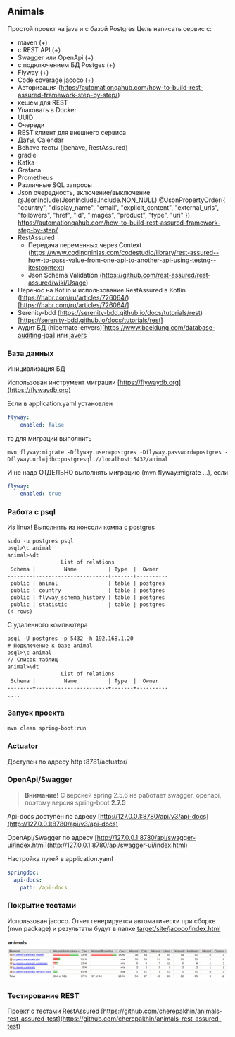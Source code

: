 ## Animals

Простой проект на java и с базой Postgres
Цель написать сервис с:
- maven (+)
- с REST API (+)
- Swagger или OpenApi (+)
- с подключением БД Postges (+)
- Flyway (+)
- Code coverage jacoco (+)
- Авторизация (https://automationqahub.com/how-to-build-rest-assured-framework-step-by-step/)
- кешем для REST
- Упаковать в Docker
- UUID
- Очереди
- REST клиент для внешнего сервиса
- Даты, Calendar
- Behave тесты (jbehave, RestAssured)
- gradle
- Kafka
- Grafana
- Prometheus
- Различные SQL запросы
- Json очередность, включение/выключение @JsonInclude(JsonInclude.Include.NON_NULL)
  @JsonPropertyOrder({ "country", "display_name", "email", "explicit_content", "external_urls", "followers", "href", "id",
  "images", "product", "type", "uri" }) https://automationqahub.com/how-to-build-rest-assured-framework-step-by-step/
- RestAssured
  - Передача переменных через Context (https://www.codingninjas.com/codestudio/library/rest-assured--how-to-pass-value-from-one-api-to-another-api-using-testng--itestcontext)
  - Json Schema Validation (https://github.com/rest-assured/rest-assured/wiki/Usage)
- Перенос на Kotlin и использование RestAssured в Kotlin (https://habr.com/ru/articles/726064/)[https://habr.com/ru/articles/726064/]
- Serenity-bdd (https://serenity-bdd.github.io/docs/tutorials/rest)[https://serenity-bdd.github.io/docs/tutorials/rest]
- Аудит БД (hibernate-envers)[https://www.baeldung.com/database-auditing-jpa] или [javers](https://www.baeldung.com/javers)


### База данных

Инициализация БД

Использован инструмент миграции [https://flywaydb.org](https://flywaydb.org)

Если в application.yaml установлен 
````yaml
flyway:
    enabled: false
````
то для миграции выполнить
````shell
mvn flyway:migrate -Dflyway.user=postgres -Dflyway.password=postgres -Dflyway.url=jdbc:postgresql://localhost:5432/animal
````
И не надо ОТДЕЛЬНО выполнять миграцию (mvn flyway:migrate ...), если 
````yaml
flyway:
    enabled: true
````

### Работа с psql 

Из linux! Выполнять из консоли компа с postgres
````shell
sudo -u postgres psql
psql>\c animal
animal>\dt
                 List of relations
 Schema |         Name          | Type  |  Owner   
--------+-----------------------+-------+----------
 public | animal                | table | postgres
 public | country               | table | postgres
 public | flyway_schema_history | table | postgres
 public | statistic             | table | postgres
(4 rows)
````

С удаленного компьютера
````shell
psql -U postgres -p 5432 -h 192.168.1.20
# Подключение к базе animal
psql>\c animal
// Список таблиц
animal>\dt
                 List of relations
 Schema |         Name          | Type  |  Owner   
--------+-----------------------+-------+----------
....
````

### Запуск проекта

````shell
mvn clean spring-boot:run
````

### Actuator

Доступен по адресу http :8781/actuator/

### OpenApi/Swagger

> **Внимание!**
> С версией spring 2.5.6 не работает swagger, openapi, поэтому версия spring-boot <b>2.7.5</b>

Api-docs доступен по адресу [http://127.0.0.1:8780/api/v3/api-docs](http://127.0.0.1:8780/api/v3/api-docs)

OpenApi/Swagger по адресу [http://127.0.0.1:8780/api/swagger-ui/index.html](http://127.0.0.1:8780/api/swagger-ui/index.html)

Настройка путей в application.yaml
```yaml
springdoc:
  api-docs:
    path: /api-docs
```

### Покрытие тестами

Использован jacoco. Отчет генерируется автоматически при сборке (mvn package) и результаты будут в папке
[target/site/jacoco/index.html](./target/site/jacoco/index.html)

![jacoco](doc/jacoco.png)

### Тестирование REST

Проект с тестами RestAssured [https://github.com/cherepakhin/animals-rest-assured-test](https://github.com/cherepakhin/animals-rest-assured-test)